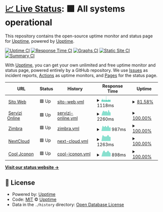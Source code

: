 # [📈 Live Status](https://upptime.github.io/upptime): <!--live status--> **🟩 All systems operational**

This repository contains the open-source uptime monitor and status page for [Upptime](https://upptime.js.org), powered by [Upptime](https://github.com/upptime/upptime).

[![Uptime CI](https://github.com/rglauco/upptime/workflows/Uptime%20CI/badge.svg)](https://github.com/rglauco/upptime/actions?query=workflow%3A%22Uptime+CI%22)
[![Response Time CI](https://github.com/rglauco/upptime/workflows/Response%20Time%20CI/badge.svg)](https://github.com/rglauco/upptime/actions?query=workflow%3A%22Response+Time+CI%22)
[![Graphs CI](https://github.com/rglauco/upptime/workflows/Graphs%20CI/badge.svg)](https://github.com/rglauco/upptime/actions?query=workflow%3A%22Graphs+CI%22)
[![Static Site CI](https://github.com/rglauco/upptime/workflows/Static%20Site%20CI/badge.svg)](https://github.com/rglauco/upptime/actions?query=workflow%3A%22Static+Site+CI%22)
[![Summary CI](https://github.com/rglauco/upptime/workflows/Summary%20CI/badge.svg)](https://github.com/rglauco/upptime/actions?query=workflow%3A%22Summary+CI%22)

With [Upptime](https://upptime.js.org), you can get your own unlimited and free uptime monitor and status page, powered entirely by a GitHub repository. We use [Issues](https://github.com/upptime/upptime/issues) as incident reports, [Actions](https://github.com/rglauco/upptime/actions) as uptime monitors, and [Pages](https://upptime.github.io/upptime) for the status page.

<!--start: status pages-->
<!-- This summary is generated by Upptime (https://github.com/upptime/upptime) -->
<!-- Do not edit this manually, your changes will be overwritten -->
<!-- prettier-ignore -->
| URL | Status | History | Response Time | Uptime |
| --- | ------ | ------- | ------------- | ------ |
| <img alt="" src="https://icons.duckduckgo.com/ip3/www.comune.preganziol.tv.it.ico" height="13"> [Sito Web](https://www.comune.preganziol.tv.it) | 🟩 Up | [sito-web.yml](https://github.com/rglauco/upptime/commits/HEAD/history/sito-web.yml) | <details><summary><img alt="Response time graph" src="./graphs/sito-web/response-time-week.png" height="20"> 1118ms</summary><br><a href="https://rglauco.github.io/upptime/history/sito-web"><img alt="Response time 1173" src="https://img.shields.io/endpoint?url=https%3A%2F%2Fraw.githubusercontent.com%2Frglauco%2Fupptime%2FHEAD%2Fapi%2Fsito-web%2Fresponse-time.json"></a><br><a href="https://rglauco.github.io/upptime/history/sito-web"><img alt="24-hour response time 1074" src="https://img.shields.io/endpoint?url=https%3A%2F%2Fraw.githubusercontent.com%2Frglauco%2Fupptime%2FHEAD%2Fapi%2Fsito-web%2Fresponse-time-day.json"></a><br><a href="https://rglauco.github.io/upptime/history/sito-web"><img alt="7-day response time 1118" src="https://img.shields.io/endpoint?url=https%3A%2F%2Fraw.githubusercontent.com%2Frglauco%2Fupptime%2FHEAD%2Fapi%2Fsito-web%2Fresponse-time-week.json"></a><br><a href="https://rglauco.github.io/upptime/history/sito-web"><img alt="30-day response time 1141" src="https://img.shields.io/endpoint?url=https%3A%2F%2Fraw.githubusercontent.com%2Frglauco%2Fupptime%2FHEAD%2Fapi%2Fsito-web%2Fresponse-time-month.json"></a><br><a href="https://rglauco.github.io/upptime/history/sito-web"><img alt="1-year response time 1171" src="https://img.shields.io/endpoint?url=https%3A%2F%2Fraw.githubusercontent.com%2Frglauco%2Fupptime%2FHEAD%2Fapi%2Fsito-web%2Fresponse-time-year.json"></a></details> | <details><summary><a href="https://rglauco.github.io/upptime/history/sito-web">81.58%</a></summary><a href="https://rglauco.github.io/upptime/history/sito-web"><img alt="All-time uptime 99.63%" src="https://img.shields.io/endpoint?url=https%3A%2F%2Fraw.githubusercontent.com%2Frglauco%2Fupptime%2FHEAD%2Fapi%2Fsito-web%2Fuptime.json"></a><br><a href="https://rglauco.github.io/upptime/history/sito-web"><img alt="24-hour uptime 72.77%" src="https://img.shields.io/endpoint?url=https%3A%2F%2Fraw.githubusercontent.com%2Frglauco%2Fupptime%2FHEAD%2Fapi%2Fsito-web%2Fuptime-day.json"></a><br><a href="https://rglauco.github.io/upptime/history/sito-web"><img alt="7-day uptime 81.58%" src="https://img.shields.io/endpoint?url=https%3A%2F%2Fraw.githubusercontent.com%2Frglauco%2Fupptime%2FHEAD%2Fapi%2Fsito-web%2Fuptime-week.json"></a><br><a href="https://rglauco.github.io/upptime/history/sito-web"><img alt="30-day uptime 93.53%" src="https://img.shields.io/endpoint?url=https%3A%2F%2Fraw.githubusercontent.com%2Frglauco%2Fupptime%2FHEAD%2Fapi%2Fsito-web%2Fuptime-month.json"></a><br><a href="https://rglauco.github.io/upptime/history/sito-web"><img alt="1-year uptime 99.46%" src="https://img.shields.io/endpoint?url=https%3A%2F%2Fraw.githubusercontent.com%2Frglauco%2Fupptime%2FHEAD%2Fapi%2Fsito-web%2Fuptime-year.json"></a></details>
| <img alt="" src="https://icons.duckduckgo.com/ip3/servizionline.comune.preganziol.tv.it.ico" height="13"> [Servizi Online](https://servizionline.comune.preganziol.tv.it) | 🟩 Up | [servizi-online.yml](https://github.com/rglauco/upptime/commits/HEAD/history/servizi-online.yml) | <details><summary><img alt="Response time graph" src="./graphs/servizi-online/response-time-week.png" height="20"> 2260ms</summary><br><a href="https://rglauco.github.io/upptime/history/servizi-online"><img alt="Response time 2295" src="https://img.shields.io/endpoint?url=https%3A%2F%2Fraw.githubusercontent.com%2Frglauco%2Fupptime%2FHEAD%2Fapi%2Fservizi-online%2Fresponse-time.json"></a><br><a href="https://rglauco.github.io/upptime/history/servizi-online"><img alt="24-hour response time 1781" src="https://img.shields.io/endpoint?url=https%3A%2F%2Fraw.githubusercontent.com%2Frglauco%2Fupptime%2FHEAD%2Fapi%2Fservizi-online%2Fresponse-time-day.json"></a><br><a href="https://rglauco.github.io/upptime/history/servizi-online"><img alt="7-day response time 2260" src="https://img.shields.io/endpoint?url=https%3A%2F%2Fraw.githubusercontent.com%2Frglauco%2Fupptime%2FHEAD%2Fapi%2Fservizi-online%2Fresponse-time-week.json"></a><br><a href="https://rglauco.github.io/upptime/history/servizi-online"><img alt="30-day response time 2033" src="https://img.shields.io/endpoint?url=https%3A%2F%2Fraw.githubusercontent.com%2Frglauco%2Fupptime%2FHEAD%2Fapi%2Fservizi-online%2Fresponse-time-month.json"></a><br><a href="https://rglauco.github.io/upptime/history/servizi-online"><img alt="1-year response time 2374" src="https://img.shields.io/endpoint?url=https%3A%2F%2Fraw.githubusercontent.com%2Frglauco%2Fupptime%2FHEAD%2Fapi%2Fservizi-online%2Fresponse-time-year.json"></a></details> | <details><summary><a href="https://rglauco.github.io/upptime/history/servizi-online">100.00%</a></summary><a href="https://rglauco.github.io/upptime/history/servizi-online"><img alt="All-time uptime 99.01%" src="https://img.shields.io/endpoint?url=https%3A%2F%2Fraw.githubusercontent.com%2Frglauco%2Fupptime%2FHEAD%2Fapi%2Fservizi-online%2Fuptime.json"></a><br><a href="https://rglauco.github.io/upptime/history/servizi-online"><img alt="24-hour uptime 100.00%" src="https://img.shields.io/endpoint?url=https%3A%2F%2Fraw.githubusercontent.com%2Frglauco%2Fupptime%2FHEAD%2Fapi%2Fservizi-online%2Fuptime-day.json"></a><br><a href="https://rglauco.github.io/upptime/history/servizi-online"><img alt="7-day uptime 100.00%" src="https://img.shields.io/endpoint?url=https%3A%2F%2Fraw.githubusercontent.com%2Frglauco%2Fupptime%2FHEAD%2Fapi%2Fservizi-online%2Fuptime-week.json"></a><br><a href="https://rglauco.github.io/upptime/history/servizi-online"><img alt="30-day uptime 99.91%" src="https://img.shields.io/endpoint?url=https%3A%2F%2Fraw.githubusercontent.com%2Frglauco%2Fupptime%2FHEAD%2Fapi%2Fservizi-online%2Fuptime-month.json"></a><br><a href="https://rglauco.github.io/upptime/history/servizi-online"><img alt="1-year uptime 99.60%" src="https://img.shields.io/endpoint?url=https%3A%2F%2Fraw.githubusercontent.com%2Frglauco%2Fupptime%2FHEAD%2Fapi%2Fservizi-online%2Fuptime-year.json"></a></details>
| <img alt="" src="https://icons.duckduckgo.com/ip3/posta.comune.preganziol.tv.it.ico" height="13"> [Zimbra](https://posta.comune.preganziol.tv.it) | 🟩 Up | [zimbra.yml](https://github.com/rglauco/upptime/commits/HEAD/history/zimbra.yml) | <details><summary><img alt="Response time graph" src="./graphs/zimbra/response-time-week.png" height="20"> 987ms</summary><br><a href="https://rglauco.github.io/upptime/history/zimbra"><img alt="Response time 1161" src="https://img.shields.io/endpoint?url=https%3A%2F%2Fraw.githubusercontent.com%2Frglauco%2Fupptime%2FHEAD%2Fapi%2Fzimbra%2Fresponse-time.json"></a><br><a href="https://rglauco.github.io/upptime/history/zimbra"><img alt="24-hour response time 849" src="https://img.shields.io/endpoint?url=https%3A%2F%2Fraw.githubusercontent.com%2Frglauco%2Fupptime%2FHEAD%2Fapi%2Fzimbra%2Fresponse-time-day.json"></a><br><a href="https://rglauco.github.io/upptime/history/zimbra"><img alt="7-day response time 987" src="https://img.shields.io/endpoint?url=https%3A%2F%2Fraw.githubusercontent.com%2Frglauco%2Fupptime%2FHEAD%2Fapi%2Fzimbra%2Fresponse-time-week.json"></a><br><a href="https://rglauco.github.io/upptime/history/zimbra"><img alt="30-day response time 955" src="https://img.shields.io/endpoint?url=https%3A%2F%2Fraw.githubusercontent.com%2Frglauco%2Fupptime%2FHEAD%2Fapi%2Fzimbra%2Fresponse-time-month.json"></a><br><a href="https://rglauco.github.io/upptime/history/zimbra"><img alt="1-year response time 1239" src="https://img.shields.io/endpoint?url=https%3A%2F%2Fraw.githubusercontent.com%2Frglauco%2Fupptime%2FHEAD%2Fapi%2Fzimbra%2Fresponse-time-year.json"></a></details> | <details><summary><a href="https://rglauco.github.io/upptime/history/zimbra">100.00%</a></summary><a href="https://rglauco.github.io/upptime/history/zimbra"><img alt="All-time uptime 99.74%" src="https://img.shields.io/endpoint?url=https%3A%2F%2Fraw.githubusercontent.com%2Frglauco%2Fupptime%2FHEAD%2Fapi%2Fzimbra%2Fuptime.json"></a><br><a href="https://rglauco.github.io/upptime/history/zimbra"><img alt="24-hour uptime 100.00%" src="https://img.shields.io/endpoint?url=https%3A%2F%2Fraw.githubusercontent.com%2Frglauco%2Fupptime%2FHEAD%2Fapi%2Fzimbra%2Fuptime-day.json"></a><br><a href="https://rglauco.github.io/upptime/history/zimbra"><img alt="7-day uptime 100.00%" src="https://img.shields.io/endpoint?url=https%3A%2F%2Fraw.githubusercontent.com%2Frglauco%2Fupptime%2FHEAD%2Fapi%2Fzimbra%2Fuptime-week.json"></a><br><a href="https://rglauco.github.io/upptime/history/zimbra"><img alt="30-day uptime 100.00%" src="https://img.shields.io/endpoint?url=https%3A%2F%2Fraw.githubusercontent.com%2Frglauco%2Fupptime%2FHEAD%2Fapi%2Fzimbra%2Fuptime-month.json"></a><br><a href="https://rglauco.github.io/upptime/history/zimbra"><img alt="1-year uptime 99.71%" src="https://img.shields.io/endpoint?url=https%3A%2F%2Fraw.githubusercontent.com%2Frglauco%2Fupptime%2FHEAD%2Fapi%2Fzimbra%2Fuptime-year.json"></a></details>
| <img alt="" src="https://icons.duckduckgo.com/ip3/nc.comune.preganziol.tv.it.ico" height="13"> [NextCloud](https://nc.comune.preganziol.tv.it) | 🟩 Up | [next-cloud.yml](https://github.com/rglauco/upptime/commits/HEAD/history/next-cloud.yml) | <details><summary><img alt="Response time graph" src="./graphs/next-cloud/response-time-week.png" height="20"> 1263ms</summary><br><a href="https://rglauco.github.io/upptime/history/next-cloud"><img alt="Response time 1438" src="https://img.shields.io/endpoint?url=https%3A%2F%2Fraw.githubusercontent.com%2Frglauco%2Fupptime%2FHEAD%2Fapi%2Fnext-cloud%2Fresponse-time.json"></a><br><a href="https://rglauco.github.io/upptime/history/next-cloud"><img alt="24-hour response time 1055" src="https://img.shields.io/endpoint?url=https%3A%2F%2Fraw.githubusercontent.com%2Frglauco%2Fupptime%2FHEAD%2Fapi%2Fnext-cloud%2Fresponse-time-day.json"></a><br><a href="https://rglauco.github.io/upptime/history/next-cloud"><img alt="7-day response time 1263" src="https://img.shields.io/endpoint?url=https%3A%2F%2Fraw.githubusercontent.com%2Frglauco%2Fupptime%2FHEAD%2Fapi%2Fnext-cloud%2Fresponse-time-week.json"></a><br><a href="https://rglauco.github.io/upptime/history/next-cloud"><img alt="30-day response time 1338" src="https://img.shields.io/endpoint?url=https%3A%2F%2Fraw.githubusercontent.com%2Frglauco%2Fupptime%2FHEAD%2Fapi%2Fnext-cloud%2Fresponse-time-month.json"></a><br><a href="https://rglauco.github.io/upptime/history/next-cloud"><img alt="1-year response time 1432" src="https://img.shields.io/endpoint?url=https%3A%2F%2Fraw.githubusercontent.com%2Frglauco%2Fupptime%2FHEAD%2Fapi%2Fnext-cloud%2Fresponse-time-year.json"></a></details> | <details><summary><a href="https://rglauco.github.io/upptime/history/next-cloud">100.00%</a></summary><a href="https://rglauco.github.io/upptime/history/next-cloud"><img alt="All-time uptime 98.40%" src="https://img.shields.io/endpoint?url=https%3A%2F%2Fraw.githubusercontent.com%2Frglauco%2Fupptime%2FHEAD%2Fapi%2Fnext-cloud%2Fuptime.json"></a><br><a href="https://rglauco.github.io/upptime/history/next-cloud"><img alt="24-hour uptime 100.00%" src="https://img.shields.io/endpoint?url=https%3A%2F%2Fraw.githubusercontent.com%2Frglauco%2Fupptime%2FHEAD%2Fapi%2Fnext-cloud%2Fuptime-day.json"></a><br><a href="https://rglauco.github.io/upptime/history/next-cloud"><img alt="7-day uptime 100.00%" src="https://img.shields.io/endpoint?url=https%3A%2F%2Fraw.githubusercontent.com%2Frglauco%2Fupptime%2FHEAD%2Fapi%2Fnext-cloud%2Fuptime-week.json"></a><br><a href="https://rglauco.github.io/upptime/history/next-cloud"><img alt="30-day uptime 99.84%" src="https://img.shields.io/endpoint?url=https%3A%2F%2Fraw.githubusercontent.com%2Frglauco%2Fupptime%2FHEAD%2Fapi%2Fnext-cloud%2Fuptime-month.json"></a><br><a href="https://rglauco.github.io/upptime/history/next-cloud"><img alt="1-year uptime 99.76%" src="https://img.shields.io/endpoint?url=https%3A%2F%2Fraw.githubusercontent.com%2Frglauco%2Fupptime%2FHEAD%2Fapi%2Fnext-cloud%2Fuptime-year.json"></a></details>
| <img alt="" src="https://icons.duckduckgo.com/ip3/concorsi.comune.preganziol.tv.it.ico" height="13"> [Cool Jconon](https://concorsi.comune.preganziol.tv.it) | 🟩 Up | [cool-jconon.yml](https://github.com/rglauco/upptime/commits/HEAD/history/cool-jconon.yml) | <details><summary><img alt="Response time graph" src="./graphs/cool-jconon/response-time-week.png" height="20"> 898ms</summary><br><a href="https://rglauco.github.io/upptime/history/cool-jconon"><img alt="Response time 1057" src="https://img.shields.io/endpoint?url=https%3A%2F%2Fraw.githubusercontent.com%2Frglauco%2Fupptime%2FHEAD%2Fapi%2Fcool-jconon%2Fresponse-time.json"></a><br><a href="https://rglauco.github.io/upptime/history/cool-jconon"><img alt="24-hour response time 649" src="https://img.shields.io/endpoint?url=https%3A%2F%2Fraw.githubusercontent.com%2Frglauco%2Fupptime%2FHEAD%2Fapi%2Fcool-jconon%2Fresponse-time-day.json"></a><br><a href="https://rglauco.github.io/upptime/history/cool-jconon"><img alt="7-day response time 898" src="https://img.shields.io/endpoint?url=https%3A%2F%2Fraw.githubusercontent.com%2Frglauco%2Fupptime%2FHEAD%2Fapi%2Fcool-jconon%2Fresponse-time-week.json"></a><br><a href="https://rglauco.github.io/upptime/history/cool-jconon"><img alt="30-day response time 1332" src="https://img.shields.io/endpoint?url=https%3A%2F%2Fraw.githubusercontent.com%2Frglauco%2Fupptime%2FHEAD%2Fapi%2Fcool-jconon%2Fresponse-time-month.json"></a><br><a href="https://rglauco.github.io/upptime/history/cool-jconon"><img alt="1-year response time 1057" src="https://img.shields.io/endpoint?url=https%3A%2F%2Fraw.githubusercontent.com%2Frglauco%2Fupptime%2FHEAD%2Fapi%2Fcool-jconon%2Fresponse-time-year.json"></a></details> | <details><summary><a href="https://rglauco.github.io/upptime/history/cool-jconon">100.00%</a></summary><a href="https://rglauco.github.io/upptime/history/cool-jconon"><img alt="All-time uptime 98.58%" src="https://img.shields.io/endpoint?url=https%3A%2F%2Fraw.githubusercontent.com%2Frglauco%2Fupptime%2FHEAD%2Fapi%2Fcool-jconon%2Fuptime.json"></a><br><a href="https://rglauco.github.io/upptime/history/cool-jconon"><img alt="24-hour uptime 100.00%" src="https://img.shields.io/endpoint?url=https%3A%2F%2Fraw.githubusercontent.com%2Frglauco%2Fupptime%2FHEAD%2Fapi%2Fcool-jconon%2Fuptime-day.json"></a><br><a href="https://rglauco.github.io/upptime/history/cool-jconon"><img alt="7-day uptime 100.00%" src="https://img.shields.io/endpoint?url=https%3A%2F%2Fraw.githubusercontent.com%2Frglauco%2Fupptime%2FHEAD%2Fapi%2Fcool-jconon%2Fuptime-week.json"></a><br><a href="https://rglauco.github.io/upptime/history/cool-jconon"><img alt="30-day uptime 100.00%" src="https://img.shields.io/endpoint?url=https%3A%2F%2Fraw.githubusercontent.com%2Frglauco%2Fupptime%2FHEAD%2Fapi%2Fcool-jconon%2Fuptime-month.json"></a><br><a href="https://rglauco.github.io/upptime/history/cool-jconon"><img alt="1-year uptime 99.83%" src="https://img.shields.io/endpoint?url=https%3A%2F%2Fraw.githubusercontent.com%2Frglauco%2Fupptime%2FHEAD%2Fapi%2Fcool-jconon%2Fuptime-year.json"></a></details>

<!--end: status pages-->

[**Visit our status website →**](https://upptime.github.io/upptime)

## 📄 License

- Powered by: [Upptime](https://github.com/upptime/upptime)
- Code: [MIT](./LICENSE) © [Upptime](https://upptime.js.org)
- Data in the `./history` directory: [Open Database License](https://opendatacommons.org/licenses/odbl/1-0/)
